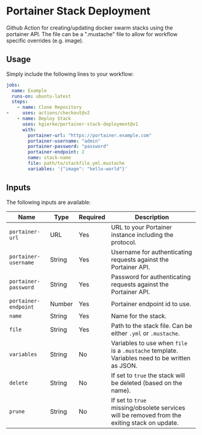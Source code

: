 # Portainer Stack Deployment

Github Action for creating/updating docker swarm stacks using the portainer API. The file can be a ".mustache" file to allow for workflow specific overrides (e.g. image).

## Usage

Simply include the following lines to your workflow:

```yaml
jobs:
  name: Example
  runs-on: ubuntu-latest
  steps:
    - name: Clone Repository
-     uses: actions/checkout@v2
    - name: Deploy Stack
      uses: kgierke/portainer-stack-deployment@v1
      with:
        portainer-url: "https://portainer.example.com"
        portainer-username: "admin"
        portainer-password: "password"
        portainer-endpoint: 2
        name: stack-name
        file: path/to/stackfile.yml.mustache
        variables: '{"image": "hello-world"}'
```

## Inputs

The following inputs are available:

| Name                 | Type   | Required | Description                                                                                   |
|----------------------|--------|----------|-----------------------------------------------------------------------------------------------|
| `portainer-url`      | URL    | Yes      | URL to your Portainer instance including the protocol.                                        |
| `portainer-username` | String | Yes      | Username for authenticating requests against the Portainer API.                               |
| `portainer-password` | String | Yes      | Password for authenticating requests against the Portainer API.                               |
| `portainer-endpoint` | Number | Yes      | Portainer endpoint id to use.                                                                 |
| `name`               | String | Yes      | Name for the stack.                                                                           |
| `file`               | String | Yes      | Path to the stack file. Can be either `.yml` or `.mustache`.                                  |
| `variables`          | String | No       | Variables to use when `file` is a `.mustache` template. Variables need to be written as JSON. |
| `delete`             | String | No       | If set to `true` the stack will be deleted (based on the name).                               |
| `prune `             | String | No       | If set to `true` missing/obsolete services will be removed from the exiting stack on update.  |
